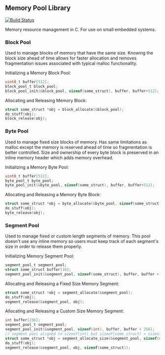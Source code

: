 ## Memory Pool Library
[![Build Status](https://travis-ci.com/andrewwade/cpool.svg?branch=master)](https://travis-ci.com/andrewwade/cpool)

Memory resource management in C. For use on small embedded systems.

### Block Pool
Used to manage blocks of memory that have the same size. Knowing the 
block size ahead of time allows for faster allocation and removes 
fragmentation issues associated with typical malloc functionality.

Initializing a Memory Block Pool:
```c
uint8_t buffer[512];
block_pool_t block_pool;
block_pool_init(&block_pool, sizeof(some_struct), buffer, buffer+512);
```

Allocating and Releasing Memory Block:
```c
struct some_struct *obj = block_allocate(&block_pool);
do_stuff(obj);
block_release(obj);
```

### Byte Pool
Used to manage fixed size blocks of memory. Has same limitations 
as malloc except the memory is reserved ahead of time so fragmentation
is better controlled. Size and ownership of every byte block is 
preserved in an inline memory header which adds memory overhead.

Initializing a Memory Byte Pool:
```c
uint8_t buffer[512];
byte_pool_t byte_pool;
byte_pool_init(&byte_pool, sizeof(some_struct), buffer, buffer+512);
```

Allocating and Releasing a Memory Byte Block:
```c
struct some_struct *obj = byte_allocate(&byte_pool, sizeof(some_struct));
do_stuff(obj);
byte_release(obj);
```

### Segment Pool
Used to manage fixed or custom length segments of memory. This pool
doesn't use any inline memory so users must keep track of each 
segment's size in order to release them properly.

Initializing Memory Segment Pool:
```c
segment_pool_t segment_pool;
struct some_struct buffer[16];
segment_pool_init(&segment_pool, sizeof(some_struct), buffer, buffer + 16);
```
Allocating and Releasing a Fixed Size Memory Segment:
```c
struct some_struct *obj = segment_allocate(&segment_pool);
do_stuff(obj);
segment_release(&segment_pool, obj);
```
Allocating and Releasing a Custom Size Memory Segment:
```c
int buffer[256];
segment_pool_t segment_pool;
segment_pool_init(&segment_pool, sizeof(int), buffer, buffer + 256);
// segment pool aligned to sizeof(int) but sizeof(some_struct) > sizeof(int)
struct some_struct *obj = segment_allocate_size(&segment_pool, sizeof(some_struct));
do_stuff(obj);
segment_release(&segment_pool, obj, sizeof(some_struct));
```
